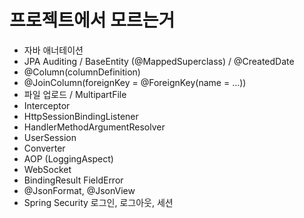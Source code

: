 # 프로젝트에서 모르는거 



- 자바 애너테이션
- JPA Auditing / BaseEntity (@MappedSuperclass) / @CreatedDate
- @Column(columnDefinition)
- @JoinColumn(foreignKey = @ForeignKey(name = ...))
- 파일 업로드 / MultipartFile
- Interceptor
- HttpSessionBindingListener
- HandlerMethodArgumentResolver
- UserSession
- Converter
- AOP (LoggingAspect)
- WebSocket
- BindingResult FieldError
- @JsonFormat, @JsonView
- Spring Security 로그인, 로그아웃, 세션

